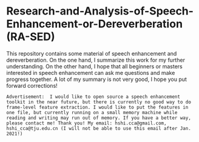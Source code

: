 # Research-and-Analysis-of-Speech-Enhancement-or-Dereverberation (RA-SED)
This repository contains some material of speech enhancement and dereverberation. On the one hand, I summarize this work for my further understanding. On the other hand, I hope that all beginners or masters interested in speech enhancement can ask me questions and make progress together. A lot of my summary is not very good, I hope you put forward corrections!

`Advertisement: 
I would like to open source a speech enhancement toolkit in the near future, but there is currently no good way to do frame-level feature extraction.
I would like to put the features in one file, but currently running on a small memory machine while reading and writing may run out of memory.
If you have a better way, please contact me!
Thank you!
My email: hshi.cca@gmail.com, hshi_cca@tju.edu.cn (I will not be able to use this email after Jan. 2021!)` 



